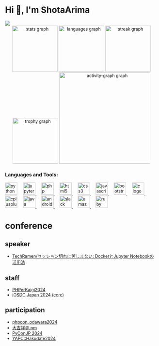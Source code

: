 <h1>Hi 👋, I'm ShotaArima</h1>
<div align="left">
  <img src="https://visitor-badge.laobi.icu/badge?page_id=ShotaArima.ShotaArima&right_color=aquamarine"  />
</div>
<div align="center">
  <img src="https://github-readme-stats.vercel.app/api?username=ShotaArima&hide_title=false&hide_rank=false&show_icons=true&include_all_commits=true&count_private=true&disable_animations=false&theme=dracula&locale=en&hide_border=false&order=1" height="150" alt="stats graph"  />
  <img src="https://github-readme-stats.vercel.app/api/top-langs?username=ShotaArima&locale=en&hide_title=false&layout=compact&card_width=320&langs_count=5&theme=dracula&hide_border=false&order=2" height="150" alt="languages graph"  />
  <img src="https://streak-stats.demolab.com?user=ShotaArima&locale=en&mode=daily&theme=dracula&hide_border=false&border_radius=5&order=3" height="150" alt="streak graph"  />
  <img src="https://github-profile-trophy.vercel.app?username=ShotaArima&theme=dracula&column=-1&row=1&margin-w=8&margin-h=8&no-bg=false&no-frame=false&order=4" height="150" alt="trophy graph"  />
  <img src="https://github-readme-activity-graph.vercel.app/graph?username=ShotaArima&radius=16&theme=react&area=true&order=5" height="300" alt="activity-graph graph"  />
</div>

###


<h3 align="left">Languages and Tools:</h3>


<div align="left">
  <a href="https://docs.python.org/ja/3/"><img src="https://cdn.jsdelivr.net/gh/devicons/devicon/icons/python/python-original.svg" height="40" alt="python logo"  /></a>
  <img width="12" />
  <a href="https://docs.jupyter.org/en/latest/"><img src="https://cdn.jsdelivr.net/gh/devicons/devicon/icons/jupyter/jupyter-original-wordmark.svg" height="40" alt="jupyter logo"  /> </a>
  <img width="12" />
  <a href="https://www.php.net/manual/ja/" ><img src="https://cdn.jsdelivr.net/gh/devicons/devicon/icons/php/php-original.svg" height="40" alt="php logo"  /> </a>
  <img width="12" />
  <a href="https://www.tohoho-web.com/html/"><img src="https://cdn.jsdelivr.net/gh/devicons/devicon/icons/html5/html5-original.svg" height="40" alt="html5 logo"  /> </a>
  <img width="12" />
  <a href="https://www.tohoho-web.com/css/"><img src="https://cdn.jsdelivr.net/gh/devicons/devicon/icons/css3/css3-original.svg" height="40" alt="css3 logo"  /> </a>
  <img width="12" />
  <a href="https://developer.mozilla.org/ja/docs/Web/JavaScript" ><img src="https://cdn.jsdelivr.net/gh/devicons/devicon/icons/javascript/javascript-original.svg" height="40" alt="javascript logo"  /> </a>
  <img width="12" />
  <a href="https://getbootstrap.jp/docs/5.3/getting-started/introduction/" ><img src="https://cdn.jsdelivr.net/gh/devicons/devicon/icons/bootstrap/bootstrap-original.svg" height="40" alt="bootstrap logo"  /> </a>
  <img width="12" />
  <a href="https://www.tohoho-web.com/ex/c-lang.html" ><img src="https://cdn.jsdelivr.net/gh/devicons/devicon/icons/c/c-original.svg" height="40" alt="c logo"  /> </a>
  <img width="12" />
  <img src="https://cdn.jsdelivr.net/gh/devicons/devicon/icons/cplusplus/cplusplus-original.svg" height="40" alt="cplusplus logo"  />
  <img width="12" />
  <a href="https://www.tohoho-web.com/java/" ><img src="https://cdn.jsdelivr.net/gh/devicons/devicon/icons/java/java-original.svg" height="40" alt="java logo"  /> </a>
  <img width="12" />
  <a href="https://developer.android.com/?hl=ja" ><img src="https://cdn.jsdelivr.net/gh/devicons/devicon/icons/androidstudio/androidstudio-original.svg" height="40" alt="androidstudio logo"  /> </a>
  <img width="12" />
  <a href="https://api.slack.com/docs" ><img src="https://cdn.jsdelivr.net/gh/devicons/devicon/icons/slack/slack-original.svg" height="40" alt="slack logo"  /> </a>
  <img width="12" />
  <a href="https://docs.aws.amazon.com/ja_jp/" ><img src="https://cdn.jsdelivr.net/gh/devicons/devicon/icons/amazonwebservices/amazonwebservices-plain-wordmark.svg" height="40" alt="amazonwebservices logo"  /> </a>
  <img width="12" />
  <a href="https://www.ruby-lang.org/ja/documentation/" ><img src="https://cdn.jsdelivr.net/gh/devicons/devicon/icons/ruby/ruby-original.svg" height="40" alt="ruby logo"  /> </a>
</div>


# conference
## speaker
- [TechRamen/セッション切れに苦しまない: DockerとJupyter Notebookの活用法](https://fortee.jp/techramen-24-conf/proposal/022cb6b6-3d5a-48a4-be41-2d4dc3e1163b)

## staff
- [PHPerKaigi2024](https://phperkaigi.jp/2024/)
- [iOSDC Japan 2024 (core)](https://iosdc.jp/2024/)

## participation
- [phpcon_odawara2024](https://phpcon-odawara.jp/)
- [大吉祥寺.pm](https://kichijojipm.connpass.com/event/314917/)
- [PyConJP 2024](https://2024.pycon.jp/ja)
- [YAPC::Hakodate2024](https://yapcjapan.org/2024hakodate/)
